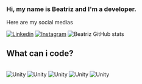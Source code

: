 ### Hi, my name is Beatriz and I'm a developer.
Here are my social medias

[![Linkedin](https://img.shields.io/badge/LinkedIn-0077B5?style=for-the-badge&logo=linkedin&logoColor=white)](https://www.linkedin.com/in/beatrizg-amaral/)
[![Instagram](https://img.shields.io/badge/Instagram-E4405F?style=for-the-badge&logo=instagram&logoColor=white)](https://instagram.com/)
![Beatriz GitHub stats](https://github-readme-stats.vercel.app/api?username=GustavoJusto1&show_icons=true&theme=radical)

## What can i code?

<div style="display: inline_block"><br/>
  <img alignm="center" alt="Unity" src="https://img.shields.io/badge/Unity-100000?style=for-the-badge&logo=unity&logoColor=white" />
  <img alignm="center" alt="Unity" src="https://img.shields.io/badge/Canva-%2300C4CC.svg?&style=for-the-badge&logo=Canva&logoColor=white" />
  <img alignm="center" alt="Unity" src="https://aleen42.github.io/badges/src/photoshop.svg" />
  <img alignm="center" alt="Unity" src="https://img.shields.io/badge/C%2B%2B-00599C?style=for-the-badge&logo=c%2B%2B&logoColor=white" />
  <img alignm="center" alt="Unity" src="https://img.shields.io/badge/Microsoft_Office-D83B01?style=for-the-badge&logo=microsoft-office&logoColor=white" />
  
 </div><br/>
 
